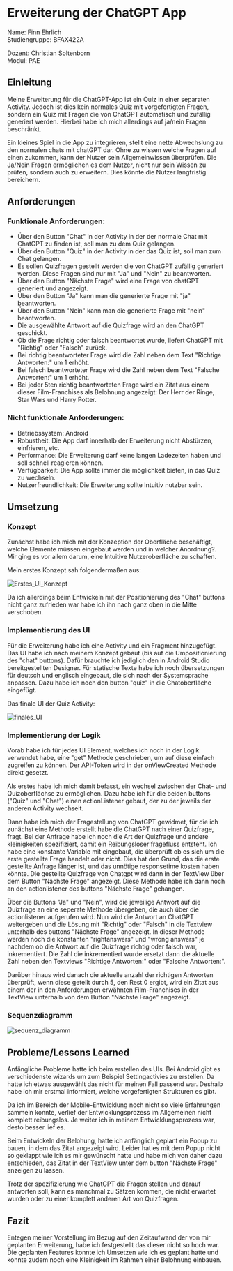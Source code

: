 # Erweiterung der ChatGPT App
   Name: Finn Ehrlich   
   Studiengruppe: BFAX422A 
   
   Dozent: Christian Soltenborn   
   Modul: PAE

## Einleitung
   Meine Erweiterung für die ChatGPT-App ist ein Quiz in einer separaten Activity. Jedoch ist dies kein normales Quiz mit vorgefertigten Fragen,
   sondern ein Quiz mit Fragen die von ChatGPT automatisch und zufällig generiert werden. Hierbei habe ich mich allerdings auf ja/nein Fragen beschränkt.

   Ein kleines Spiel in die App zu integrieren, stellt eine nette Abwechslung zu den normalen chats mit chatGPT dar. Ohne zu wissen welche Fragen auf einen zukommen,
   kann der Nutzer sein Allgemeinwissen überprüfen. Die Ja/Nein Fragen ermöglichen es dem Nutzer, nicht nur sein Wissen zu prüfen, sondern auch zu erweitern. 
   Dies könnte die Nutzer langfristig bereichern.
   
## Anforderungen

### Funktionale Anforderungen:
- Über den Button "Chat" in der Activity in der der normale Chat mit ChatGPT zu finden ist, soll man zu dem Quiz gelangen.
- Über den Button "Quiz" in der Activity in der das Quiz ist, soll man zum Chat gelangen.
- Es sollen Quizfragen gestellt werden die von ChatGPT zufällig generiert werden. Diese Fragen sind nur mit "Ja" und "Nein" zu beantworten.
- Über den Button "Nächste Frage" wird eine Frage von chatGPT generiert und angezeigt.
- Über den Button "Ja" kann man die generierte Frage mit "ja" beantworten.
- Über den Button "Nein" kann man die generierte Frage mit "nein" beantworten.
- Die ausgewählte Antwort auf die Quizfrage wird an den ChatGPT geschickt.
- Ob die Frage richtig oder falsch beantwortet wurde, liefert ChatGPT mit "Richtig" oder "Falsch" zurück.
- Bei richtig beantworteter Frage wird die Zahl neben dem Text "Richtige Antworten:" um 1 erhöht.
- Bei falsch beantworteter Frage wird die Zahl neben dem Text "Falsche Antworten:" um 1 erhöht.
- Bei jeder 5ten richtig beantworteten Frage wird ein Zitat aus einem dieser Film-Franchises als Belohnung angezeigt: Der Herr der Ringe, Star Wars und Harry Potter.  

### Nicht funktionale Anforderungen:
- Betriebssystem: Android 
- Robustheit: Die App darf innerhalb der Erweiterung nicht Abstürzen, einfrieren, etc.
- Performance: Die Erweiterung darf keine langen Ladezeiten haben und soll schnell reagieren können.
- Verfügbarkeit: Die App sollte immer die möglichkeit bieten, in das Quiz zu wechseln.
- Nutzerfreundlichkeit: Die Erweiterung sollte Intuitiv nutzbar sein.

## Umsetzung
   
   ### Konzept
   Zunächst habe ich mich mit der Konzeption der Oberfläche beschäftigt, welche Elemente müssen eingebaut werden und in welcher Anordnung?.
   Mir ging es vor allem darum, eine Intuitive Nutzeroberfläche zu schaffen.

   Mein erstes Konzept sah folgendermaßen aus: 
   
   ![Erstes_UI_Konzept](https://github.com/FinnEhrl/app_entwicklung_FinnEhrlich/assets/147406212/a248301c-973c-477c-956b-51741c583fe7)

   Da ich allerdings beim Entwickeln mit der Positionierung des "Chat" buttons nicht ganz zufrieden war habe ich ihn nach ganz oben in die Mitte verschoben.
       
   ### Implementierung des UI

   Für die Erweiterung habe ich eine Activity und ein Fragment hinzugefügt.
   Das UI habe ich nach meinem Konzept gebaut (bis auf die Umpositionierung des "chat" buttons).
   Dafür brauchte ich jediglich den in Android Studio bereitgestellten Designer. 
   Für statische Texte habe ich noch übersetzungen für deutsch und englisch eingebaut, die sich nach der Systemsprache anpassen.
   Dazu habe ich noch den button "quiz" in die Chatoberfläche eingefügt.

   Das finale UI der Quiz Activity:
   
   ![finales_UI](https://github.com/FinnEhrl/app_entwicklung_FinnEhrlich/assets/147406212/9c9c2bab-d7ee-496f-b231-7bb5411dc042)

       
   ### Implementierung der Logik

   Vorab habe ich für jedes UI Element, welches ich noch in der Logik verwendet habe, eine "get" Methode geschrieben, um auf diese einfach zugreifen zu können.
   Der API-Token wird in der onViewCreated Methode direkt gesetzt.
       
   Als erstes habe ich mich damit befasst, ein wechsel zwischen der Chat- und Quizoberflächse zu ermöglichen.
   Dazu habe ich für die beiden buttons ("Quiz" und "Chat") einen actionListener gebaut, der zu der jeweils der anderen Activity wechselt.

   Dann habe ich mich der Fragestellung von ChatGPT gewidmet, für die ich zunächst eine Methode erstellt habe die ChatGPT nach einer Quizfrage, fragt.
   Bei der Anfrage habe ich noch die Art der Quizfrage und andere kleinigkeiten spezifiziert, damit ein Reibungsloser fragefluss entsteht.
   Ich habe eine konstante Variable mit eingebaut, die überprüft ob es sich um die erste gestellte Frage handelt oder nicht.
   Dies hat den Grund, das die erste gestellte Anfrage länger ist, und das unnötige responsetime kosten haben könnte.
   Die gestellte Quizfrage von Chatgpt wird dann in der TextView über dem Button "Nächste Frage" angezeigt.
   Diese Methode habe ich dann noch an den actionlistener des buttons "Nächste Frage" gehangen.

   Über die Buttons "Ja" und "Nein", wird die jeweilige Antwort auf die Quizfrage an eine seperate Methode übergeben, die auch über die actionlistener aufgerufen wird.
   Nun wird die Antwort an ChatGPT weitergeben und die Lösung mit "Richtig" oder "Falsch" in die Textview unterhalb des buttons "Nächste Frage" angezeigt.
   In dieser Methode werden noch die konstanten "rightanswers" und "wrong answers" je nachdem ob die Antwort auf die Quizfrage richtig oder falsch war, inkrementiert.
   Die Zahl die inkrementiert wurde ersetzt dann die aktuelle Zahl neben den Textviews "Richtige Antworten:" oder "Falsche Antworten:".

   Darüber hinaus wird danach die aktuelle anzahl der richtigen Antworten überprüft, wenn diese geteilt durch 5, den Rest 0 ergibt, wird ein Zitat aus einem der in den Anforderungen
   erwähnten Film-Franchises in der TextView unterhalb von dem Button "Nächste Frage" angezeigt.

   ### Sequenzdiagramm

   
   ![sequenz_diagramm](https://github.com/FinnEhrl/app_entwicklung_FinnEhrlich/assets/147406212/72097399-de4c-4d5e-928d-f03f79d2e342)

      
   ## Probleme/Lessons Learned

   Anfängliche Probleme hatte ich beim erstellen des UIs. Bei Android gibt es verschiedenste wizards um zum Beispiel Settingactivies zu erstellen.
   Da hatte ich etwas ausgewählt das nicht für meinen Fall passend war. Deshalb habe ich mir erstmal informiert, welche vorgefertigten Strukturen es gibt.

   Da ich im Bereich der Mobile-Entwicklung noch nicht so viele Erfahrungen sammeln konnte, verlief der Entwicklungsprozess im Allgemeinen nicht komplett reibungslos.
   Je weiter ich in meinem Entwicklungsprozess war, desto besser lief es.

   Beim Entwickeln der Belohung, hatte ich anfänglich geplant ein Popup zu bauen, in dem das Zitat angezeigt wird.
   Leider hat es mit dem Popup nicht so geklappt wie ich es mir gewünscht hatte und habe mich von daher dazu entschieden,
   das Zitat in der TextView unter dem button "Nächste Frage" anzeigen zu lassen.

   Trotz der spezifizierung wie ChatGPT die Fragen stellen und darauf antworten soll, kann es manchmal zu Sätzen kommen, die nicht erwartet wurden
   oder zu einer komplett anderen Art von Quizfragen.

   ## Fazit

   Entegen meiner Vorstellung im Bezug auf den Zeitaufwand der von mir geplanten Erweiterung, habe ich festgestellt das dieser nicht so hoch war.
   Die geplanten Features konnte ich Umsetzen wie ich es geplant hatte und konnte zudem noch eine Kleinigkeit im Rahmen einer Belohnung einbauen.
      
      
      
      


